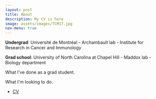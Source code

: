 ```yaml
---
layout: post
title: About
description: My CV is here
image: assets/images/TCM17.jpg
nav-menu: true
---
```


<p><b>Undergrad</b>: Université de Montréal - Archambault lab - Institute for Research in Cancer and Immunology</p>
<p><b>Grad school</b>: University of North Carolina at Chapel Hill - Maddox lab - Biology department</p>

<p>What I've done as a grad student.</p>

<p>What I'm looking to do.</p>

<ul class="actions">
	<li><a href="assets/CV.pdf" class="button big">CV</a></li>
</ul>
